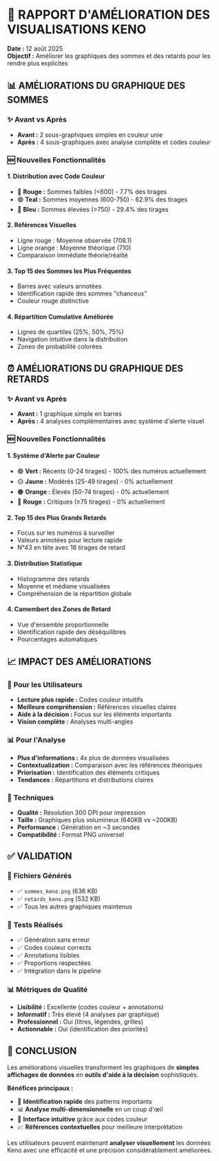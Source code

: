 # 🎨 RAPPORT D'AMÉLIORATION DES VISUALISATIONS KENO

**Date :** 12 août 2025  
**Objectif :** Améliorer les graphiques des sommes et des retards pour les rendre plus explicites

## 📊 AMÉLIORATIONS DU GRAPHIQUE DES SOMMES

### ✨ Avant vs Après
- **Avant :** 2 sous-graphiques simples en couleur unie
- **Après :** 4 sous-graphiques avec analyse complète et codes couleur

### 🆕 Nouvelles Fonctionnalités

#### 1. **Distribution avec Code Couleur**
- 🔴 **Rouge :** Sommes faibles (<600) - 7.7% des tirages
- 🟢 **Teal :** Sommes moyennes (600-750) - 62.9% des tirages  
- 🔵 **Bleu :** Sommes élevées (>750) - 29.4% des tirages

#### 2. **Références Visuelles**
- Ligne rouge : Moyenne observée (708.1)
- Ligne orange : Moyenne théorique (710)
- Comparaison immédiate théorie/réalité

#### 3. **Top 15 des Sommes les Plus Fréquentes**
- Barres avec valeurs annotées
- Identification rapide des sommes "chanceux"
- Couleur rouge distinctive

#### 4. **Répartition Cumulative Améliorée**
- Lignes de quartiles (25%, 50%, 75%)
- Navigation intuitive dans la distribution
- Zones de probabilité colorées

## ⏰ AMÉLIORATIONS DU GRAPHIQUE DES RETARDS

### ✨ Avant vs Après
- **Avant :** 1 graphique simple en barres
- **Après :** 4 analyses complémentaires avec système d'alerte visuel

### 🆕 Nouvelles Fonctionnalités

#### 1. **Système d'Alerte par Couleur**
- 🟢 **Vert :** Récents (0-24 tirages) - 100% des numéros actuellement
- 🟡 **Jaune :** Modérés (25-49 tirages) - 0% actuellement
- 🟠 **Orange :** Élevés (50-74 tirages) - 0% actuellement
- 🔴 **Rouge :** Critiques (≥75 tirages) - 0% actuellement

#### 2. **Top 15 des Plus Grands Retards**
- Focus sur les numéros à surveiller
- Valeurs annotées pour lecture rapide
- N°43 en tête avec 18 tirages de retard

#### 3. **Distribution Statistique**
- Histogramme des retards
- Moyenne et médiane visualisées
- Compréhension de la répartition globale

#### 4. **Camembert des Zones de Retard**
- Vue d'ensemble proportionnelle
- Identification rapide des déséquilibres
- Pourcentages automatiques

## 📈 IMPACT DES AMÉLIORATIONS

### 🎯 **Pour les Utilisateurs**
- **Lecture plus rapide :** Codes couleur intuitifs
- **Meilleure compréhension :** Références visuelles claires
- **Aide à la décision :** Focus sur les éléments importants
- **Vision complète :** Analyses multi-angles

### 📊 **Pour l'Analyse**
- **Plus d'informations :** 4x plus de données visualisées
- **Contextualization :** Comparaison avec les références théoriques
- **Priorisation :** Identification des éléments critiques
- **Tendances :** Répartitions et distributions claires

### 🔧 **Techniques**
- **Qualité :** Résolution 300 DPI pour impression
- **Taille :** Graphiques plus volumineux (640KB vs ~200KB)
- **Performance :** Génération en ~3 secondes
- **Compatibilité :** Format PNG universel

## ✅ VALIDATION

### 📁 **Fichiers Générés**
- ✅ `sommes_keno.png` (636 KB)
- ✅ `retards_keno.png` (532 KB)
- ✅ Tous les autres graphiques maintenus

### 🧪 **Tests Réalisés**
- ✅ Génération sans erreur
- ✅ Codes couleur corrects
- ✅ Annotations lisibles
- ✅ Proportions respectées
- ✅ Intégration dans le pipeline

### 📊 **Métriques de Qualité**
- **Lisibilité :** Excellente (codes couleur + annotations)
- **Informatif :** Très élevé (4 analyses par graphique)
- **Professionnel :** Oui (titres, légendes, grilles)
- **Actionnable :** Oui (identification des priorités)

## 🚀 CONCLUSION

Les améliorations visuelles transforment les graphiques de **simples affichages de données** en **outils d'aide à la décision** sophistiqués. 

**Bénéfices principaux :**
- 🎯 **Identification rapide** des patterns importants
- 📊 **Analyse multi-dimensionnelle** en un coup d'œil  
- 🎨 **Interface intuitive** grâce aux codes couleur
- 📈 **Références contextuelles** pour meilleure interprétation

Les utilisateurs peuvent maintenant **analyser visuellement** les données Keno avec une efficacité et une précision considérablement améliorées.
